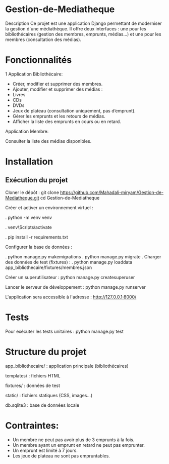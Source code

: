 
# Gestion-de-Mediatheque

Description
Ce projet est une application Django permettant de moderniser la gestion d'une médiathèque. Il offre deux interfaces : une pour les bibliothécaires (gestion des membres, emprunts, médias...) et une pour les membres (consultation des médias).

# Fonctionnalités

1 Application Bibliothécaire:

 - Créer, modifier et supprimer des membres.
 - Ajouter, modifier et supprimer des médias :
 - Livres
 - CDs
 - DVDs
 - Jeux de plateau (consultation uniquement, pas d’emprunt).
 - Gérer les emprunts et les retours de médias.
 - Afficher la liste des emprunts en cours ou en retard.

Application Membre:

Consulter la liste des médias disponibles.

# Installation

## Exécution du projet
Cloner le dépôt :
git clone https://github.com/Mahadali-miryam/Gestion-de-Mediatheque.git
cd Gestion-de-Mediatheque

 Créer et activer un environnement virtuel :

. python -m venv venv

. venv\Scripts\activate

. pip install -r requirements.txt

 Configurer la base de données :

. python manage.py makemigrations
. python manage.py migrate
. Charger des données de test (fixtures) :
. python manage.py loaddata app_bibliothecaire/fixtures/membres.json

 Créer un superutilisateur : python manage.py createsuperuser

Lancer le serveur de développement : python manage.py runserver

L'application sera accessible à l'adresse : http://127.0.0.1:8000/

# Tests
Pour exécuter les tests unitaires : python manage.py test

# Structure du projet

app_bibliothecaire/ : application principale (bibliothécaires)

templates/ : fichiers HTML

fixtures/ : données de test

static/ : fichiers statiques (CSS, images...)

db.sqlite3 : base de données locale

# Contraintes:

- Un membre ne peut pas avoir plus de 3 emprunts à la fois.
- Un membre ayant un emprunt en retard ne peut pas emprunter.
- Un emprunt est limité à 7 jours.
- Les jeux de plateau ne sont pas empruntables.


